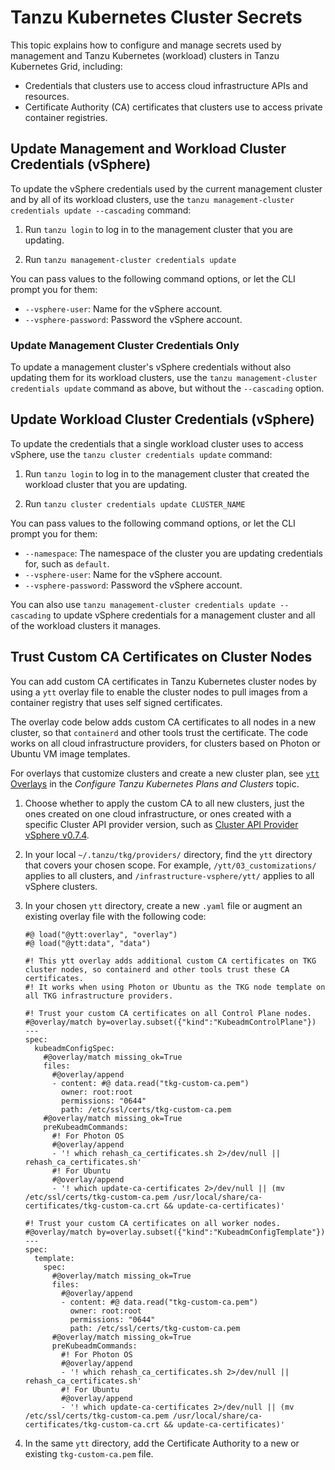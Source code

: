 # Tanzu Kubernetes Cluster Secrets

This topic explains how to configure and manage secrets used by management and Tanzu Kubernetes (workload) clusters in Tanzu Kubernetes Grid, including:

* Credentials that clusters use to access cloud infrastructure APIs and resources.
* Certificate Authority (CA) certificates that clusters use to access private container registries.

## <a id="mgmt-creds-update"></a> Update Management and Workload Cluster Credentials (vSphere)

To update the vSphere credentials used by the current management cluster and by all of its workload clusters, use the `tanzu management-cluster credentials update --cascading` command:

1. Run `tanzu login` to log in to the management cluster that you are updating.

1. Run `tanzu management-cluster credentials update`

  You can pass values to the following command options, or let the CLI prompt you for them:
  
  - `--vsphere-user`: Name for the vSphere account.
  - `--vsphere-password`: Password the vSphere account.

### <a id="mgmt-creds-only-update"></a> Update Management Cluster Credentials Only

To update a management cluster's vSphere credentials without also updating them for its workload clusters, use the `tanzu management-cluster credentials update` command as above, but without the `--cascading` option.

## <a id="creds-update"></a> Update Workload Cluster Credentials (vSphere)

To update the credentials that a single workload cluster uses to access vSphere, use the `tanzu cluster credentials update` command:

1. Run `tanzu login` to log in to the management cluster that created the workload cluster that you are updating.

1. Run `tanzu cluster credentials update CLUSTER_NAME`

  You can pass values to the following command options, or let the CLI prompt you for them:
  
  - `--namespace`: The namespace of the cluster you are updating credentials for, such as `default`.
  - `--vsphere-user`: Name for the vSphere account.
  - `--vsphere-password`: Password the vSphere account.

You can also use `tanzu management-cluster credentials update --cascading` to update vSphere credentials for a management cluster and all of the workload clusters it manages.

## <a id="custom-ca"></a> Trust Custom CA Certificates on Cluster Nodes

You can add custom CA certificates in Tanzu Kubernetes cluster nodes by using a `ytt` overlay file to enable the cluster nodes to pull images from a container registry that uses self signed certificates.

The overlay code below adds custom CA certificates to all nodes in a new cluster, so that `containerd` and other tools trust the certificate.
The code works on all cloud infrastructure providers, for clusters based on Photon or Ubuntu VM image templates.

For overlays that customize clusters and create a new cluster plan, see [`ytt` Overlays](../tanzu-k8s-clusters/config-plans.md#examples) in the _Configure Tanzu Kubernetes Plans and Clusters_ topic.

1. Choose whether to apply the custom CA to all new clusters, just the ones created on one cloud infrastructure, or ones created with a specific Cluster API provider version, such as [Cluster API Provider vSphere v0.7.4](https://github.com/kubernetes-sigs/cluster-api-provider-vsphere/releases/tag/v0.7.4).

1. In your local `~/.tanzu/tkg/providers/` directory, find the `ytt` directory that covers your chosen scope.
For example, `/ytt/03_customizations/` applies to all clusters, and `/infrastructure-vsphere/ytt/` applies to all vSphere clusters.

1. In your chosen `ytt` directory, create a new `.yaml` file or augment an existing overlay file with the following code:

    ```
    #@ load("@ytt:overlay", "overlay")
    #@ load("@ytt:data", "data")

    #! This ytt overlay adds additional custom CA certificates on TKG cluster nodes, so containerd and other tools trust these CA certificates.
    #! It works when using Photon or Ubuntu as the TKG node template on all TKG infrastructure providers.

    #! Trust your custom CA certificates on all Control Plane nodes.
    #@overlay/match by=overlay.subset({"kind":"KubeadmControlPlane"})
    ---
    spec:
      kubeadmConfigSpec:
        #@overlay/match missing_ok=True
        files:
          #@overlay/append
          - content: #@ data.read("tkg-custom-ca.pem")
            owner: root:root
            permissions: "0644"
            path: /etc/ssl/certs/tkg-custom-ca.pem
        #@overlay/match missing_ok=True
        preKubeadmCommands:
          #! For Photon OS
          #@overlay/append
          - '! which rehash_ca_certificates.sh 2>/dev/null || rehash_ca_certificates.sh'
          #! For Ubuntu
          #@overlay/append
          - '! which update-ca-certificates 2>/dev/null || (mv /etc/ssl/certs/tkg-custom-ca.pem /usr/local/share/ca-certificates/tkg-custom-ca.crt && update-ca-certificates)'

    #! Trust your custom CA certificates on all worker nodes.
    #@overlay/match by=overlay.subset({"kind":"KubeadmConfigTemplate"})
    ---
    spec:
      template:
        spec:
          #@overlay/match missing_ok=True
          files:
            #@overlay/append
            - content: #@ data.read("tkg-custom-ca.pem")
              owner: root:root
              permissions: "0644"
              path: /etc/ssl/certs/tkg-custom-ca.pem
          #@overlay/match missing_ok=True
          preKubeadmCommands:
            #! For Photon OS
            #@overlay/append
            - '! which rehash_ca_certificates.sh 2>/dev/null || rehash_ca_certificates.sh'
            #! For Ubuntu
            #@overlay/append
            - '! which update-ca-certificates 2>/dev/null || (mv /etc/ssl/certs/tkg-custom-ca.pem /usr/local/share/ca-certificates/tkg-custom-ca.crt && update-ca-certificates)'
    ```

1. In the same `ytt` directory, add the Certificate Authority to a new or existing `tkg-custom-ca.pem` file.
